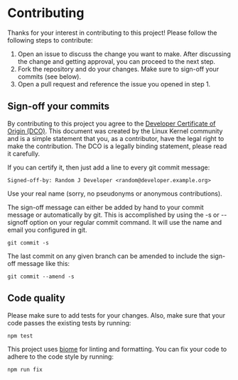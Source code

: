 <!--
SPDX-FileCopyrightText: 2024 Erik Michelson <opensource@erik.michelson.eu>

SPDX-License-Identifier: MIT
-->

# Contributing

Thanks for your interest in contributing to this project!
Please follow the following steps to contribute:

1. Open an issue to discuss the change you want to make. After discussing the change and getting approval, you can
   proceed to the next step.
2. Fork the repository and do your changes. Make sure to sign-off your commits (see below).
3. Open a pull request and reference the issue you opened in step 1.

## Sign-off your commits

By contributing to this project you agree to the [Developer Certificate of Origin (DCO)](DCO.txt). This document was
created by the Linux Kernel community and is a simple statement that you, as a contributor, have the legal right to make
the contribution. The DCO is a legally binding statement, please read it carefully.

If you can certify it, then just add a line to every git commit message:

```
Signed-off-by: Random J Developer <random@developer.example.org>
```

Use your real name (sorry, no pseudonyms or anonymous contributions).

The sign-off message can either be added by hand to your commit message or automatically by git.
This is accomplished by using the -s or --signoff option on your regular commit command.
It will use the name and email you configured in git.

```shell
git commit -s
```

The last commit on any given branch can be amended to include the sign-off message like this:

```shell
git commit --amend -s
```


## Code quality

Please make sure to add tests for your changes. Also, make sure that your code passes the existing tests by running:

```shell
npm test
``` 

This project uses [biome](https://biomejs.dev/) for linting and formatting. You can fix your code to adhere to the code
style by running:

```shell
npm run fix
```
